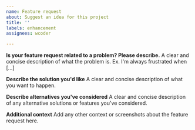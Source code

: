 ```yaml
---
name: Feature request
about: Suggest an idea for this project
title: ''
labels: enhancement
assignees: wcoder

---
```


**Is your feature request related to a problem? Please describe.**
A clear and concise description of what the problem is. Ex. I'm always frustrated when [...] 

**Describe the solution you'd like**
A clear and concise description of what you want to happen.

**Describe alternatives you've considered**
A clear and concise description of any alternative solutions or features you've considered.

**Additional context**
Add any other context or screenshots about the feature request here.
